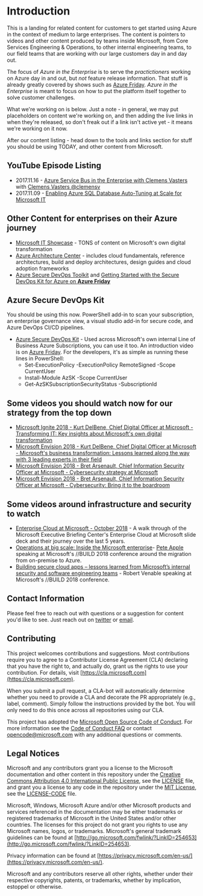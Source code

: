 # Introduction

This is a landing for related content for customers to get started using Azure in the context of medium to large enterprises. The content is pointers to videos and other content produced by teams inside Microsoft, from Core Services Engineering & Operations, to other internal engineering teams, to our field teams that are working with our large customers day in and day out.

The focus of *Azure in the Enterprise* is to serve the *practictioners* working on Azure day in and out, but *not* feature release information. That stuff is already greatly covered by shows such as [Azure Friday](https://azure.microsoft.com/resources/videos/azure-friday/). *Azure in the Enterprise* is meant to focus on how to put the platform itself together to solve customer challenges.

What we're working on is below. Just a note - in general, we may put placeholders on content we're working on, and then adding the live links in when they're released, so don't freak out if a link isn't active yet - it means we're working on it now.

After our content listing - head down to the tools and links section for stuff you should be using TODAY, and other content from Microsoft.

## YouTube Episode Listing

- 2017.11.16 - [Azure Service Bus in the Enterprise with Clemens Vasters]() with [Clemens Vasters @clemensv](https://twitter.com/clemensv)
- 2017.11.09 - [Enabling Azure SQL Database Auto-Tuning at Scale for Microsoft IT](https://www.youtube.com/watch?v=hmYL5wyJnfA)

## Other Content for enterprises on their Azure journey

- [Microsoft IT Showcase](https://www.microsoft.com/itshowcase) - TONS of content on Microsoft's own digital transformation
- [Azure Architecture Center](https://docs.microsoft.com/azure/architecture/) - includes cloud fundamentals, reference architectures, build and deploy architectures, design guides and cloud adoption frameworks
- [Azure Secure DevOps Toolkit](https://github.com/azsk/DevOpsKit) and [Getting Started with the Secure DevOps Kit for Azure on **Azure Friday**](https://channel9.msdn.com/Shows/Azure-Friday/Getting-started-with-the-Secure-DevOps-Kit-for-Azure-AzSK)

## Azure Secure DevOps Kit

You should be using this now. PowerShell add-in to scan your subscription, an enterprise governance view, a visual studio add-in for secure code, and Azure DevOps CI/CD pipelines.

- [Azure Secure DevOps Kit](http://aka.ms/devopskit) - Used across Microsoft's own internal Line of Business Azure Subscriptions, you can use it too. An introduction video is on [Azure Friday](http://aka.ms/devopskit/azurefriday). For the developers, it's as simple as running these lines in PowerShell:
  - Set-ExecutionPolicy -ExecutionPolicy RemoteSigned -Scope CurrentUser
  - Install-Module AzSK -Scope CurrentUser
  - Get-AzSKSubscriptionSecurityStatus -SubscriptionId

## Some videos you should **watch** now for our strategy from the top down

- [Microsoft Ignite 2018 - Kurt DelBene, Chief Digital Officer at Microsoft - Transforming IT: Key insights about Microsoft's own digital transformation](https://myignite.techcommunity.microsoft.com/sessions/66276)
- [Microsoft Envision 2018 - Kurt DelBene, Chief Digital Officer at Microsoft - Microsoft's business transformation: Lessons learned along the way with 3 leading experts in their field](https://myenvision.microsoft.com/sessions/66030)
- [Microsoft Envision 2018 - Bret Arsenault, Chief Information Security Officer at Microsoft - Cybersecurity strategy at Microsoft](https://myenvision.microsoft.com/sessions/66107)
- [Microsoft Envision 2018 - Bret Arsenault, Chief Information Security Officer at Microsoft - Cybersecurity: Bring it to the boardroom](https://myenvision.microsoft.com/sessions/67163)

## Some videos around **infrastructure and security** to watch

- [Enterprise Cloud at Microsoft - October 2018](https://www.youtube.com/watch?v=eacCccm-vg4) - A walk through of the Microsoft Executive Briefing Center's Enterprise Cloud at Microsoft slide deck and their journey over the last 5 years.
- [Operations at big scale: Inside the Microsoft enterprise](https://channel9.msdn.com/events/Build/2018/THR3602)- [Pete Apple](https://twitter.com/petebobapple) speaking at Microsoft's //BUILD 2018 conference around the migration from on-premise to Azure.
- [Building secure cloud apps – lessons learned from Microsoft’s internal security and software engineering teams](https://channel9.msdn.com/Events/Build/2018/BRK4001) - Robert Venable speaking at Microsoft's //BUILD 2018 conference.

## Contact Information

Please feel free to reach out with questions or a suggestion for content you'd like to see. Just reach out on [twitter](https://twitter.com/lyledodge) or [email](mailto:lyle.dodge@microsoft.com).

## Contributing

This project welcomes contributions and suggestions.  Most contributions require you to agree to a Contributor License Agreement (CLA) declaring that you have the right to, and actually do, grant us the rights to use your contribution. For details, visit [https://cla.microsoft.com](https://cla.microsoft.com).

When you submit a pull request, a CLA-bot will automatically determine whether you need to provide a CLA and decorate the PR appropriately (e.g., label, comment). Simply follow the instructions provided by the bot. You will only need to do this once across all repositories using our CLA.

This project has adopted the [Microsoft Open Source Code of Conduct](https://opensource.microsoft.com/codeofconduct/). For more information see the [Code of Conduct FAQ](https://opensource.microsoft.com/codeofconduct/faq/) or contact [opencode@microsoft.com](mailto:opencode@microsoft.com) with any additional questions or comments.

## Legal Notices

Microsoft and any contributors grant you a license to the Microsoft documentation and other content in this repository under the [Creative Commons Attribution 4.0 International Public License](https://creativecommons.org/licenses/by/4.0/legalcode),
see the [LICENSE](LICENSE) file, and grant you a license to any code in the repository under the [MIT License](https://opensource.org/licenses/MIT), see the
[LICENSE-CODE](LICENSE-CODE) file.

Microsoft, Windows, Microsoft Azure and/or other Microsoft products and services referenced in the documentation
may be either trademarks or registered trademarks of Microsoft in the United States and/or other countries.
The licenses for this project do not grant you rights to use any Microsoft names, logos, or trademarks.
Microsoft's general trademark guidelines can be found at [http://go.microsoft.com/fwlink/?LinkID=254653](http://go.microsoft.com/fwlink/?LinkID=254653).

Privacy information can be found at [https://privacy.microsoft.com/en-us/](https://privacy.microsoft.com/en-us/).

Microsoft and any contributors reserve all other rights, whether under their respective copyrights, patents,
or trademarks, whether by implication, estoppel or otherwise.
